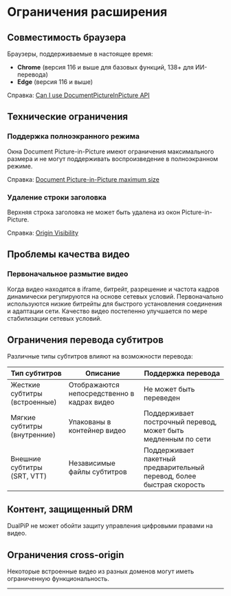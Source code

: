 # Ограничения расширения

## Совместимость браузера

Браузеры, поддерживаемые в настоящее время:

- **Chrome** (версия 116 и выше для базовых функций, 138+ для ИИ-перевода)
- **Edge** (версия 116 и выше)

Справка: [Can I use DocumentPictureInPicture API](https://caniuse.com/?search=DocumentPictureInPicture)

## Технические ограничения

### Поддержка полноэкранного режима

Окна Document Picture-in-Picture имеют ограничения максимального размера и не могут поддерживать воспроизведение в полноэкранном режиме.

Справка: [Document Picture-in-Picture maximum size](https://wicg.github.io/document-picture-in-picture/#maximum-size)

### Удаление строки заголовка

Верхняя строка заголовка не может быть удалена из окон Picture-in-Picture.

Справка: [Origin Visibility](https://wicg.github.io/document-picture-in-picture/#origin-visibility)

## Проблемы качества видео

### Первоначальное размытие видео

Когда видео находятся в iframe, битрейт, разрешение и частота кадров динамически регулируются на основе сетевых условий. Первоначально используются низкие битрейты для быстрого установления соединения и адаптации сети. Качество видео постепенно улучшается по мере стабилизации сетевых условий.

## Ограничения перевода субтитров

Различные типы субтитров влияют на возможности перевода:

| Тип субтитров                 | Описание                                    | Поддержка перевода                                                    |
| ----------------------------- | ------------------------------------------- | --------------------------------------------------------------------- |
| Жесткие субтитры (встроенные) | Отображаются непосредственно в кадрах видео | Не может быть переведен                                               |
| Мягкие субтитры (внутренние)  | Упакованы в контейнер видео                 | Поддерживает построчный перевод, может быть медленным по сети         |
| Внешние субтитры (SRT, VTT)   | Независимые файлы субтитров                 | Поддерживает пакетный предварительный перевод, более быстрая скорость |

## Контент, защищенный DRM

DualPiP не может обойти защиту управления цифровыми правами на видео.

## Ограничения cross-origin

Некоторые встроенные видео из разных доменов могут иметь ограниченную функциональность.

---
